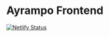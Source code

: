 # Ayrampo Frontend

[![Netlify Status](https://api.netlify.com/api/v1/badges/5d7ad920-b913-44cd-a7e3-3bef28f5a85b/deploy-status)](https://app.netlify.com/sites/ayrampo/deploys)
